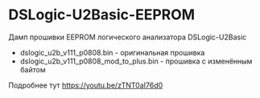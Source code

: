 # DSLogic-U2Basic-EEPROM
Дамп прошивки EEPROM логического анализатора DSLogic-U2Basic

* dslogic_u2b_v111_p0808.bin - оригинальная прошивка
* dslogic_u2b_v111_p0808_mod_to_plus.bin - прошивка с изменённым байтом

Подробнее тут https://youtu.be/zTNT0aI76d0